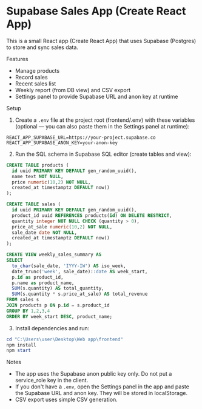 # Supabase Sales App (Create React App)

This is a small React app (Create React App) that uses Supabase (Postgres) to store and sync sales data.

Features

- Manage products
- Record sales
- Recent sales list
- Weekly report (from DB view) and CSV export
- Settings panel to provide Supabase URL and anon key at runtime

Setup

1. Create a `.env` file at the project root (frontend/.env) with these variables (optional — you can also paste them in the Settings panel at runtime):

```
REACT_APP_SUPABASE_URL=https://your-project.supabase.co
REACT_APP_SUPABASE_ANON_KEY=your-anon-key
```

2. Run the SQL schema in Supabase SQL editor (create tables and view):

```sql
CREATE TABLE products (
  id uuid PRIMARY KEY DEFAULT gen_random_uuid(),
  name text NOT NULL,
  price numeric(10,2) NOT NULL,
  created_at timestamptz DEFAULT now()
);

CREATE TABLE sales (
  id uuid PRIMARY KEY DEFAULT gen_random_uuid(),
  product_id uuid REFERENCES products(id) ON DELETE RESTRICT,
  quantity integer NOT NULL CHECK (quantity > 0),
  price_at_sale numeric(10,2) NOT NULL,
  sale_date date NOT NULL,
  created_at timestamptz DEFAULT now()
);

CREATE VIEW weekly_sales_summary AS
SELECT
  to_char(sale_date, 'IYYY-IW') AS iso_week,
  date_trunc('week', sale_date)::date AS week_start,
  p.id as product_id,
  p.name as product_name,
  SUM(s.quantity) AS total_quantity,
  SUM(s.quantity * s.price_at_sale) AS total_revenue
FROM sales s
JOIN products p ON p.id = s.product_id
GROUP BY 1,2,3,4
ORDER BY week_start DESC, product_name;
```

3. Install dependencies and run:

```powershell
cd "C:\Users\user\Desktop\Web app\frontend"
npm install
npm start
```

Notes

- The app uses the Supabase anon public key only. Do not put a service_role key in the client.
- If you don't have a `.env`, open the Settings panel in the app and paste the Supabase URL and anon key. They will be stored in localStorage.
- CSV export uses simple CSV generation.
